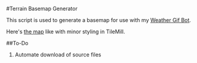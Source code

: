 #Terrain Basemap Generator

This script is used to generate a basemap for use with my [Weather Gif Bot](http://twitter.com/wxgif).

Here's [the map](https://github.com/mattparrilla/terrain-basemap-generator/blob/master/terrain-basemap.png) like with minor styling in TileMill.

##To-Do

1. Automate download of source files
